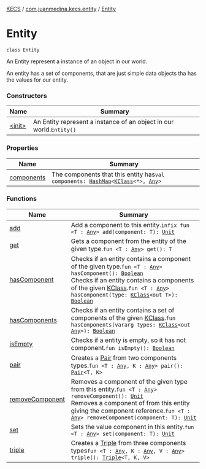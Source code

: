 [KECS](../../index.md) / [com.juanmedina.kecs.entity](../index.md) / [Entity](./index.md)

# Entity

`class Entity`

An Entity represent a instance of an object in our world.

An entity has a set of components, that are just simple data objects tha has the values
for our entity.

### Constructors

| Name | Summary |
|---|---|
| [&lt;init&gt;](-init-.md) | An Entity represent a instance of an object in our world.`Entity()` |

### Properties

| Name | Summary |
|---|---|
| [components](components.md) | The components that this entity has`val components: `[`HashMap`](https://kotlinlang.org/api/latest/jvm/stdlib/kotlin.collections/-hash-map/index.html)`<`[`KClass`](https://kotlinlang.org/api/latest/jvm/stdlib/kotlin.reflect/-k-class/index.html)`<*>, `[`Any`](https://kotlinlang.org/api/latest/jvm/stdlib/kotlin/-any/index.html)`>` |

### Functions

| Name | Summary |
|---|---|
| [add](add.md) | Add a component to this entity.`infix fun <T : `[`Any`](https://kotlinlang.org/api/latest/jvm/stdlib/kotlin/-any/index.html)`> add(component: T): `[`Unit`](https://kotlinlang.org/api/latest/jvm/stdlib/kotlin/-unit/index.html) |
| [get](get.md) | Gets a component from the entity of the given type.`fun <T : `[`Any`](https://kotlinlang.org/api/latest/jvm/stdlib/kotlin/-any/index.html)`> get(): T` |
| [hasComponent](has-component.md) | Checks if an entity contains a component of the given type.`fun <T : `[`Any`](https://kotlinlang.org/api/latest/jvm/stdlib/kotlin/-any/index.html)`> hasComponent(): `[`Boolean`](https://kotlinlang.org/api/latest/jvm/stdlib/kotlin/-boolean/index.html)<br>Checks if an entity contains a components of the given [KClass](https://kotlinlang.org/api/latest/jvm/stdlib/kotlin.reflect/-k-class/index.html).`fun <T : `[`Any`](https://kotlinlang.org/api/latest/jvm/stdlib/kotlin/-any/index.html)`> hasComponent(type: `[`KClass`](https://kotlinlang.org/api/latest/jvm/stdlib/kotlin.reflect/-k-class/index.html)`<out T>): `[`Boolean`](https://kotlinlang.org/api/latest/jvm/stdlib/kotlin/-boolean/index.html) |
| [hasComponents](has-components.md) | Checks if an entity contains a set of components of the given [KClass](https://kotlinlang.org/api/latest/jvm/stdlib/kotlin.reflect/-k-class/index.html).`fun hasComponents(vararg types: `[`KClass`](https://kotlinlang.org/api/latest/jvm/stdlib/kotlin.reflect/-k-class/index.html)`<out `[`Any`](https://kotlinlang.org/api/latest/jvm/stdlib/kotlin/-any/index.html)`>): `[`Boolean`](https://kotlinlang.org/api/latest/jvm/stdlib/kotlin/-boolean/index.html) |
| [isEmpty](is-empty.md) | Checks if a entity is empty, so it has not component.`fun isEmpty(): `[`Boolean`](https://kotlinlang.org/api/latest/jvm/stdlib/kotlin/-boolean/index.html) |
| [pair](pair.md) | Creates a [Pair](https://kotlinlang.org/api/latest/jvm/stdlib/kotlin/-pair/index.html) from two components types.`fun <T : `[`Any`](https://kotlinlang.org/api/latest/jvm/stdlib/kotlin/-any/index.html)`, K : `[`Any`](https://kotlinlang.org/api/latest/jvm/stdlib/kotlin/-any/index.html)`> pair(): `[`Pair`](https://kotlinlang.org/api/latest/jvm/stdlib/kotlin/-pair/index.html)`<T, K>` |
| [removeComponent](remove-component.md) | Removes a component of the given type from this entity.`fun <T : `[`Any`](https://kotlinlang.org/api/latest/jvm/stdlib/kotlin/-any/index.html)`> removeComponent(): `[`Unit`](https://kotlinlang.org/api/latest/jvm/stdlib/kotlin/-unit/index.html)<br>Removes a component of from this entity giving the component reference.`fun <T : `[`Any`](https://kotlinlang.org/api/latest/jvm/stdlib/kotlin/-any/index.html)`> removeComponent(component: T): `[`Unit`](https://kotlinlang.org/api/latest/jvm/stdlib/kotlin/-unit/index.html) |
| [set](set.md) | Sets the value component in this entity.`fun <T : `[`Any`](https://kotlinlang.org/api/latest/jvm/stdlib/kotlin/-any/index.html)`> set(component: T): `[`Unit`](https://kotlinlang.org/api/latest/jvm/stdlib/kotlin/-unit/index.html) |
| [triple](triple.md) | Creates a [Triple](https://kotlinlang.org/api/latest/jvm/stdlib/kotlin/-triple/index.html) from three components types`fun <T : `[`Any`](https://kotlinlang.org/api/latest/jvm/stdlib/kotlin/-any/index.html)`, K : `[`Any`](https://kotlinlang.org/api/latest/jvm/stdlib/kotlin/-any/index.html)`, V : `[`Any`](https://kotlinlang.org/api/latest/jvm/stdlib/kotlin/-any/index.html)`> triple(): `[`Triple`](https://kotlinlang.org/api/latest/jvm/stdlib/kotlin/-triple/index.html)`<T, K, V>` |
